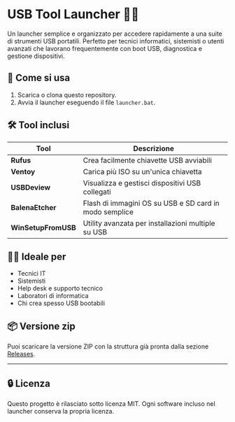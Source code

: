 # USB Tool Launcher 🔧💾

Un launcher semplice e organizzato per accedere rapidamente a una suite di strumenti USB portatili. Perfetto per tecnici informatici, sistemisti o utenti avanzati che lavorano frequentemente con boot USB, diagnostica e gestione dispositivi.

## 🚀 Come si usa

1. Scarica o clona questo repository.
2. Avvia il launcher eseguendo il file `launcher.bat`.

## 🛠 Tool inclusi

| Tool               | Descrizione                                              |
|--------------------|----------------------------------------------------------|
| **Rufus**          | Crea facilmente chiavette USB avviabili                 |
| **Ventoy**         | Carica più ISO su un'unica chiavetta                    |
| **USBDeview**      | Visualizza e gestisci dispositivi USB collegati         |
| **BalenaEtcher**   | Flash di immagini OS su USB e SD card in modo semplice  |
| **WinSetupFromUSB**| Utility avanzata per installazioni multiple su USB      |

## 👨‍💻 Ideale per

- Tecnici IT
- Sistemisti
- Help desk e supporto tecnico
- Laboratori di informatica
- Chi crea spesso USB bootabili

## 📦 Versione zip

Puoi scaricare la versione ZIP con la struttura già pronta dalla sezione [Releases](https://github.com/FaustoMosciaro/usb-tool-launcher/releases).

---

## 🔒 Licenza

Questo progetto è rilasciato sotto licenza MIT. Ogni software incluso nel launcher conserva la propria licenza.
